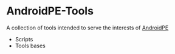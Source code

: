 # AndroidPE-Tools
A collection of tools intended to serve the interests of [AndroidPE](https://t.me/AndroidPEOfficial) <br>
* Scripts<br>
* Tools bases<br>
